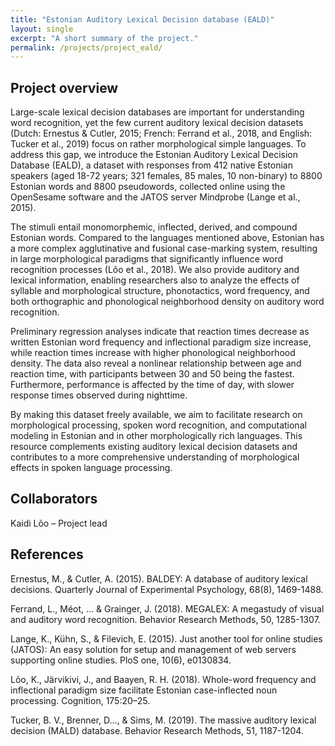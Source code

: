 ```yaml
---
title: "Estonian Auditory Lexical Decision database (EALD)"
layout: single
excerpt: "A short summary of the project."
permalink: /projects/project_eald/
---
```


## Project overview
Large-scale lexical decision databases are important for understanding word recognition, yet the few current auditory lexical decision datasets (Dutch: Ernestus & Cutler, 2015; French: Ferrand et al., 2018, and English: Tucker et al., 2019) focus on rather morphological simple languages. To address this gap, we introduce the Estonian Auditory Lexical Decision Database (EALD), a dataset with responses from 412 native Estonian speakers (aged 18-72 years; 321 females, 85 males, 10 non-binary) to 8800 Estonian words and 8800 pseudowords, collected online using the OpenSesame software and the JATOS server Mindprobe (Lange et al., 2015). 

The stimuli entail monomorphemic, inflected, derived, and compound Estonian words. Compared to the languages mentioned above, Estonian has a more complex agglutinative and fusional case-marking system, resulting in large morphological paradigms that significantly influence word recognition processes (Lõo et al., 2018). We also provide auditory and lexical information, enabling researchers also to analyze the effects of syllable and morphological structure, phonotactics, word frequency, and both orthographic and phonological neighborhood density on auditory word recognition.  

Preliminary regression analyses indicate that reaction times decrease as written Estonian word frequency and inflectional paradigm size increase, while reaction times increase with higher phonological neighborhood density. The data also reveal a nonlinear relationship between age and reaction time, with participants between 30 and 50 being the fastest. Furthermore, performance is affected by the time of day, with slower response times observed during nighttime.

By making this dataset freely available, we aim to facilitate research on morphological processing, spoken word recognition, and computational modeling in Estonian and in other morphologically rich languages. This resource complements existing auditory lexical decision datasets and contributes to a more comprehensive understanding of morphological effects in spoken language processing.

## Collaborators
Kaidi Lõo – Project lead

## References
Ernestus, M., & Cutler, A. (2015). BALDEY: A database of auditory lexical decisions. Quarterly Journal of Experimental Psychology, 68(8), 1469-1488.

Ferrand, L., Méot, ... & Grainger, J. (2018). MEGALEX: A megastudy of visual and auditory word recognition. Behavior Research Methods, 50, 1285-1307.

Lange, K., Kühn, S., & Filevich, E. (2015). Just another tool for online studies (JATOS): An easy solution for setup and management of web servers supporting online studies. PloS one, 10(6), e0130834.

Lõo, K., Järvikivi, J., and Baayen, R. H. (2018). Whole-word frequency and inflectional paradigm size
facilitate Estonian case-inflected noun processing. Cognition, 175:20–25.

Tucker, B. V., Brenner, D…, & Sims, M. (2019). The massive auditory lexical decision (MALD) database. Behavior Research Methods, 51, 1187-1204.
